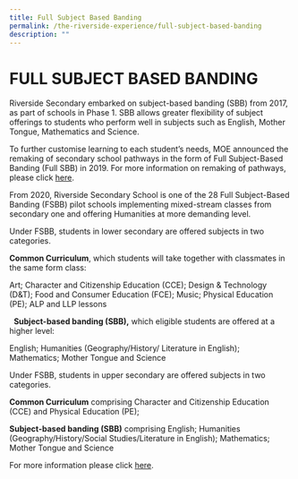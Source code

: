 ```yaml
---
title: Full Subject Based Banding
permalink: /the-riverside-experience/full-subject-based-banding
description: ""
---
```

FULL SUBJECT BASED BANDING
==========================


Riverside Secondary embarked on subject-based banding (SBB) from 2017, as part of schools in Phase 1. SBB allows greater flexibility of subject offerings to students who perform well in subjects such as English, Mother Tongue, Mathematics and Science.

  


To further customise learning to each student’s needs, MOE announced the remaking of secondary school pathways in the form of Full Subject-Based Banding (Full SBB) in 2019. For more information on remaking of pathways, please click [here](https://www.moe.gov.sg/microsites/cos2019/index.html). 



From 2020, Riverside Secondary School is one of the 28 Full Subject-Based Banding (FSBB) pilot schools implementing mixed-stream classes from secondary one and offering Humanities at more demanding level.           



Under FSBB, students in lower secondary are offered subjects in two categories.

**Common Curriculum**, which students will take together with classmates in the same form class:

Art; Character and Citizenship Education (CCE); Design & Technology (D&T); Food and Consumer Education (FCE); Music; Physical Education (PE); ALP and LLP lessons

 
**Subject-based banding (SBB),** which eligible students are offered at a higher level:

English; Humanities (Geography/History/ Literature in English); Mathematics; Mother Tongue and Science



Under FSBB, students in upper secondary are offered subjects in two categories.


**Common Curriculum** comprising Character and Citizenship Education (CCE) and Physical Education (PE);


**Subject-based banding (SBB)** comprising English; Humanities (Geography/History/Social Studies/Literature in English); Mathematics; Mother Tongue and Science

For more information please click [here](https://www.moe.gov.sg/microsites/psle-fsbb/full-subject-based-banding/main.html).